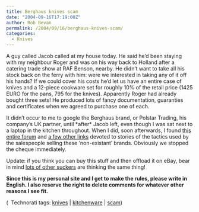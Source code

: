 ```yaml
---
title: Berghaus knives scam
date: "2004-09-16T17:19:00Z"
author: Rob Bevan
permalink: /2004/09/16/berghaus-knives-scam/
categories:
  - Knives
---
```

A guy called Jacob called at my house today. He said he&#8217;d been staying with my neighbour Roger and was on his way back to Holland after a catering trade show at RAF Benson, nearby. He didn&#8217;t want to take <span class="hilite">all</span> his stock back on the ferry with him: were we interested in taking any of it off his hands? If we could cover his costs he&#8217;d let us have an entire case of knives and a 12-piece cookware set for roughly 10% of the retail price (1425 EURO for the pans, 795 for the knives). Apparently Roger had already bought three sets! He produced lots of fancy documentation, guaranties and certificates when we agreed to purchase one of each.

It didn&#8217;t occur to me to google the Berghaus brand, or Polstar Trading, his company&#8217;s UK partner, until \*after\* Jacob left, even though I was sat next to a laptop in the kitchen throughout. When I did, soon afterwards, I found [this entire forum][1] and [a few other links][2] devoted to stories of the tactics used by the salespeople selling these &#8216;non-existant&#8217; brands. Obviously we stopped the cheque immediately.

<div class="update">
  Update: if you think you can buy this stuff and then offload it on eBay, bear in mind <a href="http://search.ebay.co.uk/berghaus_Kitchen_W0QQbsZSearchQQcatrefZC6QQcoactionZcompareQQcoentrypageZsearchQQcopagenumZ1QQfromZR2QQgotopageZQQlopgZQQsacategoryZ20625QQsalocatedincountryZ3QQsapricehiZQQsapriceloZQQsbrftogZ1QQsofocusZbsQQsosortorderZ1QQsosortpropertyZ1">lots of other suckers</a> are thinking the same thing!
</div>

**Since this is my personal site and I get to make the rules, please write in English. I also reserve the right to delete comments for whatever other reasons I see fit.</a>**

<p class="technorati-tags">
  (<img style="float: none; padding: 2px 2px 0 2px;"  src="http://robbevan.com/blog/wp-content/themes/robbevan/images/technorati-small.gif" alt="" /> Technorati tags: <a href="http://technorati.com/tag/knives" rel="tag">knives</a> | <a href="http://technorati.com/tag/kitchenware" rel="tag">kitchenware</a> | <a href="http://technorati.com/tag/scam" rel="tag">scam</a>)
</p>

 [1]: http://www.kochmesser.de/messersets.php
 [2]: http://del.icio.us/robbevan/scam
